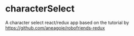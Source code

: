 # characterSelect
A character select react/redux app based on the tutorial by https://github.com/aneagoie/robofriends-redux
